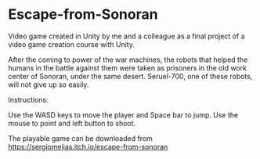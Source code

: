 # Escape-from-Sonoran
Video game created in Unity by me and a colleague as a final project of a video game creation course with Unity.

After the coming to power of the war machines, the robots that helped the humans in the battle against them were taken as prisoners in the old work center of Sonoran, under the same desert. Seruel-700, one of these robots, will not give up so easily.

Instructions:

Use the WASD keys to move the player and Space bar to jump. Use the mouse to point and left button to shoot.

The playable game can be downloaded from https://sergiomejias.itch.io/escape-from-sonoran
